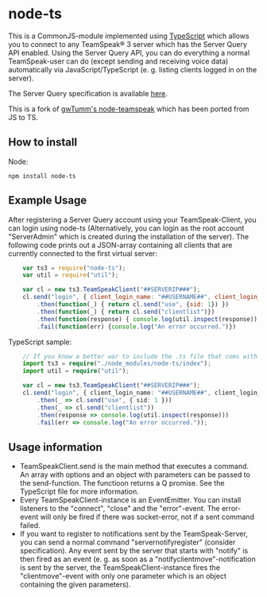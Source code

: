 node-ts
==============

This is a CommonJS-module implemented using [TypeScript](http://typescriptlang.org) which allows you to connect to any TeamSpeak® 3 server which has the Server Query API enabled. Using the Server Query API, you can do everything a normal TeamSpeak-user can do (except sending and receiving voice data) automatically via JavaScript/TypeScript (e. g. listing clients logged in on the server).

The Server Query specification is available [here](http://media.teamspeak.com/ts3_literature/TeamSpeak%203%20Server%20Query%20Manual.pdf).

This is a fork of [gwTumm's node-teamspeak](https://github.com/gwTumm/node-teamspeak) which has been ported from JS to TS.

How to install
---------------

Node:

	npm install node-ts
	
Example Usage
----------------

After registering a Server Query account using your TeamSpeak-Client, you
can login using node-ts (Alternatively, you can login as the root
account "ServerAdmin" which is created during the installation of the 
server). The following code prints out a JSON-array containing all
 clients that are currently connected to the first virtual server:

```JavaScript
	var ts3 = require("node-ts");
	var util = require("util");

	var cl = new ts3.TeamSpeakClient("##SERVERIP###");
	cl.send("login", { client_login_name: "##USERNAME##", client_login_password: "##PASSWORD##" })
		.then(function(_) { return cl.send("use", {sid: 1}) })
		.then(function(_) { return cl.send("clientlist")})
		.then(function(response) { console.log(util.inspect(response)); })
		.fail(function(err) {console.log("An error occurred.")})
```

TypeScript sample:

```TypeScript
	// If you know a better war to include the .ts file that coms with the npm package, let me know.
	import ts3 = require("./node_modules/node-ts/index");
	import util = require("util");

	var cl = new ts3.TeamSpeakClient("##SERVERIP###");
	cl.send("login", { client_login_name: "##USERNAME##", client_login_password: "##PASSWORD##" })
		.then(_ => cl.send("use", { sid: 1 }))
		.then(_ => cl.send("clientlist"))
		.then(response => console.log(util.inspect(response)))
		.fail(err => console.log("An error occurred."));
```

Usage information
-----------------

* TeamSpeakClient.send is the main method that executes a command. An array
with options and an object with parameters can be passed to the send-function.
The functioon returns a Q promise. See the TypeScript file for more information.
* Every TeamSpeakClient-instance is an EventEmitter. You can install
listeners to the "connect", "close" and the "error"-event. The error-event
will only be fired if there was socket-error, not if a sent command failed.
* If you want to register to notifications sent by the TeamSpeak-Server,
you can send a normal command "servernotifyregister" (consider specification).
Any event sent by the server that starts with "notify" is then fired as
an event (e. g. as soon as a "notifyclientmove"-notification is sent by the server,
the TeamSpeakClient-instance fires the "clientmove"-event with only
one parameter which is an object containing the given parameters). 
